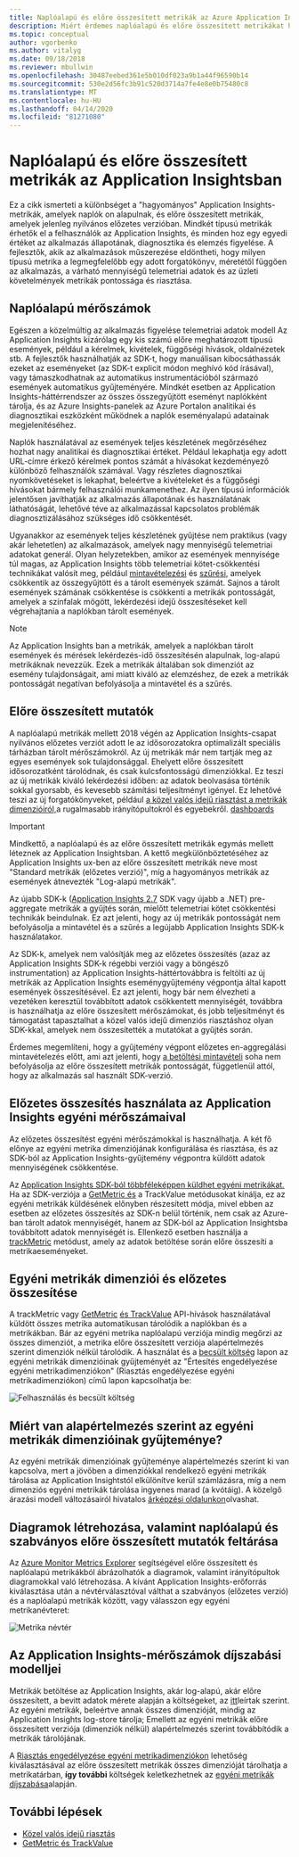 ```yaml
---
title: Naplóalapú és előre összesített metrikák az Azure Application Insightsban | Microsoft dokumentumok
description: Miért érdemes naplóalapú és előre összesített metrikákat használni az Azure Application Insightsban?
ms.topic: conceptual
author: vgorbenko
ms.author: vitalyg
ms.date: 09/18/2018
ms.reviewer: mbullwin
ms.openlocfilehash: 30487eebed361e5b010df023a9b1a44f96590b14
ms.sourcegitcommit: 530e2d56fc3b91c520d3714a7fe4e8e0b75480c8
ms.translationtype: MT
ms.contentlocale: hu-HU
ms.lasthandoff: 04/14/2020
ms.locfileid: "81271080"
---
```

# <a name="log-based-and-pre-aggregated-metrics-in-application-insights"></a>Naplóalapú és előre összesített metrikák az Application Insightsban

Ez a cikk ismerteti a különbséget a "hagyományos" Application Insights-metrikák, amelyek naplók on alapulnak, és előre összesített metrikák, amelyek jelenleg nyilvános előzetes verzióban. Mindkét típusú metrikák érhetők el a felhasználók az Application Insights, és minden hoz egy egyedi értéket az alkalmazás állapotának, diagnosztika és elemzés figyelése. A fejlesztők, akik az alkalmazások műszerezése eldöntheti, hogy milyen típusú metrika a legmegfelelőbb egy adott forgatókönyv, méretétől függően az alkalmazás, a várható mennyiségű telemetriai adatok és az üzleti követelmények metrikák pontossága és riasztása.

## <a name="log-based-metrics"></a>Naplóalapú mérőszámok

Egészen a közelmúltig az alkalmazás figyelése telemetriai adatok modell Az Application Insights kizárólag egy kis számú előre meghatározott típusú események, például a kérelmek, kivételek, függőségi hívások, oldalnézetek stb. A fejlesztők használhatják az SDK-t, hogy manuálisan kibocsáthassák ezeket az eseményeket (az SDK-t explicit módon meghívó kód írásával), vagy támaszkodhatnak az automatikus instrumentációból származó események automatikus gyűjteményére. Mindkét esetben az Application Insights-háttérrendszer az összes összegyűjtött eseményt naplókként tárolja, és az Azure Insights-panelek az Azure Portalon analitikai és diagnosztikai eszközként működnek a naplók eseményalapú adatainak megjelenítéséhez.

Naplók használatával az események teljes készletének megőrzéséhez hozhat nagy analitikai és diagnosztikai értéket. Például lekaphatja egy adott URL-címre érkező kérelmek pontos számát a hívásokat kezdeményező különböző felhasználók számával. Vagy részletes diagnosztikai nyomkövetéseket is lekaphat, beleértve a kivételeket és a függőségi hívásokat bármely felhasználói munkamenethez. Az ilyen típusú információk jelentősen javíthatják az alkalmazás állapotának és használatának láthatóságát, lehetővé téve az alkalmazással kapcsolatos problémák diagnosztizálásához szükséges idő csökkentését.

Ugyanakkor az események teljes készletének gyűjtése nem praktikus (vagy akár lehetetlen) az alkalmazások, amelyek nagy mennyiségű telemetriai adatokat generál. Olyan helyzetekben, amikor az események mennyisége túl magas, az Application Insights több telemetriai kötet-csökkentési technikákat valósít meg, például [mintavételezési](https://docs.microsoft.com/azure/application-insights/app-insights-sampling) és [szűrési,](https://docs.microsoft.com/azure/application-insights/app-insights-api-filtering-sampling) amelyek csökkentik az összegyűjtött és a tárolt események számát. Sajnos a tárolt események számának csökkentése is csökkenti a metrikák pontosságát, amelyek a színfalak mögött, lekérdezési idejű összesítéseket kell végrehajtania a naplókban tárolt események.

> [!NOTE]
> Az Application Insights ban a metrikák, amelyek a naplókban tárolt események és mérések lekérdezés-idő összesítésén alapulnak, log-alapú metrikáknak nevezzük. Ezek a metrikák általában sok dimenziót az esemény tulajdonságait, ami miatt kiváló az elemzéshez, de ezek a metrikák pontosságát negatívan befolyásolja a mintavétel és a szűrés.

## <a name="pre-aggregated-metrics"></a>Előre összesített mutatók

A naplóalapú metrikák mellett 2018 végén az Application Insights-csapat nyilvános előzetes verziót adott le az idősorozatokra optimalizált speciális tárházban tárolt mérőszámokról. Az új metrikák már nem tartják meg az egyes események sok tulajdonsággal. Ehelyett előre összesített idősorozatként tárolódnak, és csak kulcsfontosságú dimenziókkal. Ez teszi az új metrikák kiváló lekérdezési időben: az adatok beolvasása történik sokkal gyorsabb, és kevesebb számítási teljesítményt igényel. Ez lehetővé teszi az új forgatókönyveket, például [a közel valós idejű riasztást a metrikák dimenzióiról,](https://docs.microsoft.com/azure/monitoring-and-diagnostics/monitoring-near-real-time-metric-alerts)a rugalmasabb irányítópultokról és egyebekről. [dashboards](https://docs.microsoft.com/azure/azure-monitor/app/overview-dashboard)

> [!IMPORTANT]
> Mindkettő, a naplóalapú és az előre összesített metrikák egymás mellett léteznek az Application Insightsban. A kettő megkülönböztetéséhez az Application Insights ux-ben az előre összesített metrikák neve most "Standard metrikák (előzetes verzió)", míg a hagyományos metrikák az események átnevezték "Log-alapú metrikák".

Az újabb SDK-k ([Application Insights 2.7](https://www.nuget.org/packages/Microsoft.ApplicationInsights/2.7.2) SDK vagy újabb a .NET) pre-aggregate metrikák a gyűjtés során, mielőtt telemetriai kötet csökkentési technikák beindulnak. Ez azt jelenti, hogy az új metrikák pontosságát nem befolyásolja a mintavétel és a szűrés a legújabb Application Insights SDK-k használatakor.

Az SDK-k, amelyek nem valósítják meg az előzetes összesítés (azaz az Application Insights SDK-k régebbi verziói vagy a böngésző instrumentation) az Application Insights-háttértovábbra is feltölti az új metrikák az Application Insights eseménygyűjtemény végpontja által kapott események összesítésével. Ez azt jelenti, hogy bár nem élvezheti a vezetéken keresztül továbbított adatok csökkentett mennyiségét, továbbra is használhatja az előre összesített mérőszámokat, és jobb teljesítményt és támogatást tapasztalhat a közel valós idejű dimenziós riasztáshoz olyan SDK-kkal, amelyek nem összesítették a mutatókat a gyűjtés során.

Érdemes megemlíteni, hogy a gyűjtemény végpont előzetes en-aggregálási mintavételezés előtt, ami azt jelenti, hogy [a betöltési mintavételi](https://docs.microsoft.com/azure/application-insights/app-insights-sampling) soha nem befolyásolja az előre összesített metrikák pontosságát, függetlenül attól, hogy az alkalmazás sal használt SDK-verzió.  

## <a name="using-pre-aggregation-with-application-insights-custom-metrics"></a>Előzetes összesítés használata az Application Insights egyéni mérőszámaival

Az előzetes összesítést egyéni mérőszámokkal is használhatja. A két fő előnye az egyéni metrika dimenziójának konfigurálása és riasztása, és az SDK-ból az Application Insights-gyűjtemény végpontra küldött adatok mennyiségének csökkentése.

Az [Application Insights SDK-ból többféleképpen küldhet egyéni metrikákat.](https://docs.microsoft.com/azure/application-insights/app-insights-api-custom-events-metrics) Ha az SDK-verziója a [GetMetric és](https://docs.microsoft.com/azure/application-insights/app-insights-api-custom-events-metrics#getmetric) a TrackValue metódusokat kínálja, ez az egyéni metrikák küldésének előnyben részesített módja, mivel ebben az esetben az előzetes összesítés az SDK-n belül történik, nem csak az Azure-ban tárolt adatok mennyiségét, hanem az SDK-ból az Application Insightsba továbbított adatok mennyiségét is. Ellenkező esetben használja a [trackMetric](https://docs.microsoft.com/azure/application-insights/app-insights-api-custom-events-metrics#trackmetric) metódust, amely az adatok betöltése során előre összesíti a metrikaeseményeket.

## <a name="custom-metrics-dimensions-and-pre-aggregation"></a>Egyéni metrikák dimenziói és előzetes összesítése

A trackMetric vagy [GetMetric](https://docs.microsoft.com/azure/application-insights/app-insights-api-custom-events-metrics#trackmetric) [és TrackValue](https://docs.microsoft.com/azure/application-insights/app-insights-api-custom-events-metrics#getmetric) API-hívások használatával küldött összes metrika automatikusan tárolódik a naplókban és a metrikákban. Bár az egyéni metrika naplóalapú verziója mindig megőrzi az összes dimenziót, a metrika előre összesített verziója alapértelmezés szerint dimenziók nélkül tárolódik. A használat és a [becsült költség](https://docs.microsoft.com/azure/application-insights/app-insights-pricing) lapon az egyéni metrikák dimenzióinak gyűjteményét az "Értesítés engedélyezése egyéni metrikadimenziókon" (Riasztás engedélyezése egyéni metrikadimenziókon) című lapon kapcsolhatja be: 

![Felhasználás és becsült költség](./media/pre-aggregated-metrics-log-metrics/001-cost.png)

## <a name="why-is-collection-of-custom-metrics-dimensions-turned-off-by-default"></a>Miért van alapértelmezés szerint az egyéni metrikák dimenzióinak gyűjteménye?

Az egyéni metrikák dimenzióinak gyűjteménye alapértelmezés szerint ki van kapcsolva, mert a jövőben a dimenziókkal rendelkező egyéni metrikák tárolása az Application Insightstól elkülönítve kerül számlázásra, míg a nem dimenziós egyéni metrikák tárolása ingyenes marad (a kvótáig). A közelgő árazási modell változásairól hivatalos [árképzési oldalunkon](https://azure.microsoft.com/pricing/details/monitor/)olvashat.

## <a name="creating-charts-and-exploring-log-based-and-standard-pre-aggregated-metrics"></a>Diagramok létrehozása, valamint naplóalapú és szabványos előre összesített mutatók feltárása

Az [Azure Monitor Metrics Explorer](../platform/metrics-getting-started.md) segítségével előre összesített és naplóalapú metrikákból ábrázolhatók a diagramok, valamint irányítópultok diagramokkal való létrehozása. A kívánt Application Insights-erőforrás kiválasztása után a névtérválasztóval válthat a szabványos (előzetes verzió) és a naplóalapú metrikák között, vagy válasszon egy egyéni metrikanévteret:

![Metrika névtér](./media/pre-aggregated-metrics-log-metrics/002-metric-namespace.png)

## <a name="pricing-models-for-application-insights-metrics"></a>Az Application Insights-mérőszámok díjszabási modelljei

Metrikák betöltése az Application Insights, akár log-alapú, akár előre összesített, a bevitt adatok mérete alapján a költségeket, az [itt](https://docs.microsoft.com/azure/azure-monitor/app/pricing#pricing-model)leírtak szerint. Az egyéni metrikák, beleértve annak összes dimenzióját, mindig az Application Insights log-store tárolja; Emellett az egyéni metrikák előre összesített verziója (dimenziók nélkül) alapértelmezés szerint továbbítódik a metrikák tárolójának.

A [Riasztás engedélyezése egyéni metrikadimenziókon](#custom-metrics-dimensions-and-pre-aggregation) lehetőség kiválasztásával az előre összesített metrikák összes dimenzióját tárolhatja a metrikatárban, **így további** költségek keletkezhetnek az [egyéni metrikák díjszabása](https://azure.microsoft.com/pricing/details/monitor/)alapján.

## <a name="next-steps"></a>További lépések

* [Közel valós idejű riasztás](https://docs.microsoft.com/azure/monitoring-and-diagnostics/monitoring-near-real-time-metric-alerts)
* [GetMetric és TrackValue](https://docs.microsoft.com/azure/application-insights/app-insights-api-custom-events-metrics#getmetric)